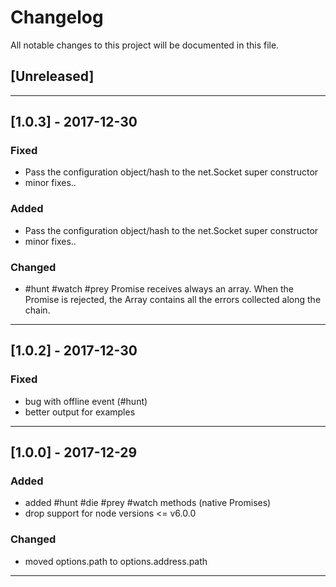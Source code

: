 # Changelog

All notable changes to this project will be documented in this file.

## [Unreleased]

------------------------------------------------------------------------------

## [1.0.3] - 2017-12-30

### Fixed 
 - Pass the configuration object/hash to the net.Socket super constructor
 - minor fixes..

### Added
 - Pass the configuration object/hash to the net.Socket super constructor
 - minor fixes..

### Changed
 - #hunt #watch #prey Promise receives always an array. When the Promise
   is rejected, the Array contains all the errors collected along the chain.

------------------------------------------------------------------------------

## [1.0.2] - 2017-12-30

### Fixed 
 - bug with offline event (#hunt) 
 - better output for examples

------------------------------------------------------------------------------

## [1.0.0] - 2017-12-29

### Added
 - added #hunt #die #prey #watch methods (native Promises)
 - drop support for node versions <= v6.0.0

### Changed
 - moved options.path to options.address.path
 
------------------------------------------------------------------------------
